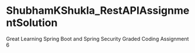 # ShubhamKShukla_RestAPIAssignmentSolution
Great Learning Spring Boot and Spring Security Graded Coding Assignment 6
